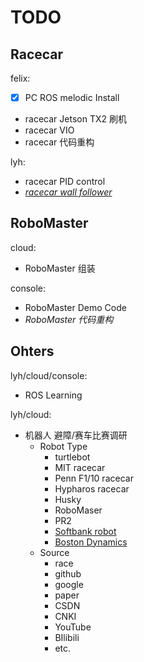 # TODO

## Racecar

felix:
-[x] PC ROS melodic Install
- racecar Jetson TX2 刷机
- racecar VIO
- racecar 代码重构

lyh:
- racecar PID control
- [*racecar wall follower*](https://mit-racecar.github.io/6.141-spring-2016-team-5-documentation/)

## RoboMaster

cloud:
- RoboMaster 组装

console:
- RoboMaster Demo Code
- *RoboMaster 代码重构*

## Ohters

lyh/cloud/console:
- ROS Learning

lyh/cloud:
- 机器人 避障/赛车比赛调研
    - Robot Type
        - turtlebot
        - MIT racecar
        - Penn F1/10 racecar
        - Hypharos racecar
        - Husky
        - RoboMaser
        - PR2
        - [Softbank robot](https://www.softbank.jp/en/robot/)
        - [Boston Dynamics](https://www.bostondynamics.com/)
    - Source
        - race
        - github
        - google
        - paper
        - CSDN
        - CNKI
        - YouTube
        - BIlibili
        - etc.

